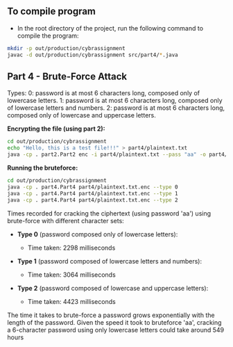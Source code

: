 ## To compile program

- In the root directory of the project, run the following command to compile the program:

```bash
mkdir -p out/production/cybrassignment
javac -d out/production/cybrassignment src/part4/*.java
```

## Part 4 - Brute-Force Attack

Types:
0: password is at most 6 characters long, composed only of lowercase letters.
1: password is at most 6 characters long, composed only of lowercase letters and numbers.
2: password is at most 6 characters long, composed only of lowercase and uppercase letters.

**Encrypting the file (using part 2):**
```bash
cd out/production/cybrassignment
echo "Hello, this is a test file!!!" > part4/plaintext.txt
java -cp . part2.Part2 enc -i part4/plaintext.txt --pass "aa" -o part4/plaintext.txt.enc
```

**Running the bruteforce:**
```bash
cd out/production/cybrassignment
java -cp . part4.Part4 part4/plaintext.txt.enc --type 0
java -cp . part4.Part4 part4/plaintext.txt.enc --type 1
java -cp . part4.Part4 part4/plaintext.txt.enc --type 2
```

Times recorded for cracking the ciphertext (using password 'aa') using brute-force with different character sets:

- **Type 0** (password composed only of lowercase letters):
    - Time taken: 2298 milliseconds

- **Type 1** (password composed of lowercase letters and numbers):
    - Time taken: 3064 milliseconds

- **Type 2** (password composed of lowercase and uppercase letters):
    - Time taken: 4423 milliseconds

The time it takes to brute-force a password grows exponentially with the length of the password. 
Given the speed it took to bruteforce 'aa', cracking a 6-character password using only lowercase letters could take around 549 hours